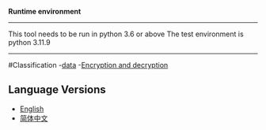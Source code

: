 **Runtime environment**
***
This tool needs to be run in python 3.6 or above
The test environment is python 3.11.9
***

#Classification
-[data](data)
    -[Encryption and decryption](Encryption_decryption)

## Language Versions

- [English](README.md)
- [简体中文](README_zh-CN.md)